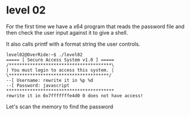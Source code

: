 # level 02

For the first time we have a x64 program that reads the password file and then check the user input against it to give a shell.

It also calls printf with a format string the user controls.
```shell
level02@OverRide:~$ ./level02
===== [ Secure Access System v1.0 ] =====
/***************************************\
| You must login to access this system. |
\**************************************/
--[ Username: rewrite it in %p %d
--[ Password: javascript
*****************************************
rewrite it in 0x7fffffffe4d0 0 does not have access!
```

Let's scan the memory to find the password
